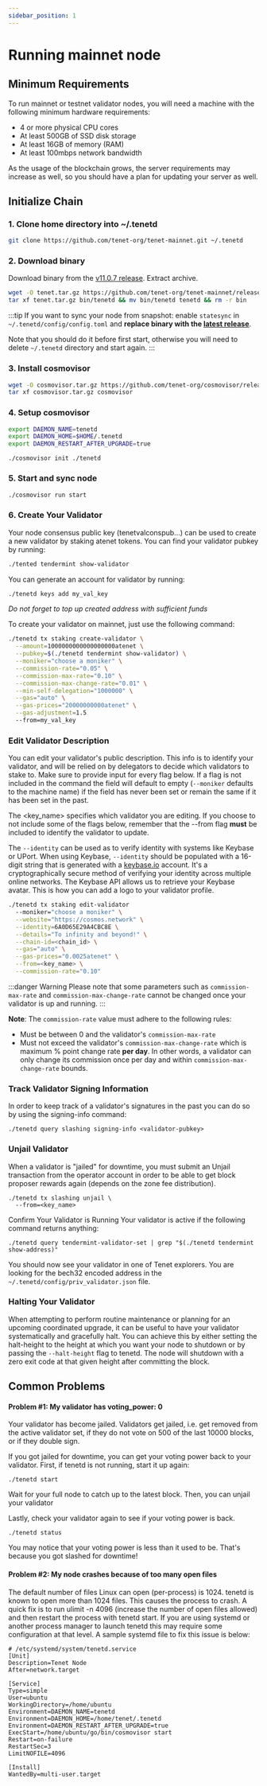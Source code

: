 ```yaml
---
sidebar_position: 1
---
```


# Running mainnet node

## Minimum Requirements
To run mainnet or testnet validator nodes, you will need a machine with the following minimum hardware requirements:

- 4 or more physical CPU cores
- At least 500GB of SSD disk storage
- At least 16GB of memory (RAM)
- At least 100mbps network bandwidth

As the usage of the blockchain grows, the server requirements may increase as well, so you should have a plan for updating your server as well.

## Initialize Chain

### 1. Clone home directory into ~/.tenetd

```bash
git clone https://github.com/tenet-org/tenet-mainnet.git ~/.tenetd
```

### 2. Download binary

Download binary from the [v11.0.7 release](https://github.com/tenet-org/tenet-mainnet/releases/tag/v11.0.7). Extract archive.

```bash
wget -O tenet.tar.gz https://github.com/tenet-org/tenet-mainnet/releases/download/v11.0.7/tenet-mainnet_11.0.7_$(uname -s)_$(arch).tar.gz
tar xf tenet.tar.gz bin/tenetd && mv bin/tenetd tenetd && rm -r bin
```

:::tip
If you want to sync your node from snapshot: enable ```statesync``` in `~/.tenetd/config/config.toml` and **replace binary with the [latest release](https://github.com/tenet-org/tenet-mainnet/releases/latest)**.

Note that you should do it before first start, otherwise you will need to delete `~/.tenetd` directory and start again.
:::

### 3. Install cosmovisor

```bash
wget -O cosmovisor.tar.gz https://github.com/tenet-org/cosmovisor/releases/download/cosmovisor%2Fv1.6.0/cosmovisor-v1.6.0-$(uname -s | tr '[:upper:]' '[:lower:]')_$(arch | tr '[:upper:]' '[:lower:]').tar.gz
tar xf cosmovisor.tar.gz cosmovisor
```

### 4. Setup cosmovisor

```bash
export DAEMON_NAME=tenetd
export DAEMON_HOME=$HOME/.tenetd
export DAEMON_RESTART_AFTER_UPGRADE=true
```

```
./cosmovisor init ./tenetd
```

### 5. Start and sync node

```bash
./cosmovisor run start
```

### 6. Create Your Validator

Your node consensus public key (tenetvalconspub...) can be used to create a new validator by staking atenet tokens. You can find your validator pubkey by running:

```bash
./tented tendermint show-validator
```

You can generate an account for validator by running:

```bash
./tenetd keys add my_val_key
```

*Do not forget to top up created address with sufficient funds*

To create your validator on mainnet, just use the following command:

```bash
./tenetd tx staking create-validator \
  --amount=1000000000000000000atenet \
  --pubkey=$(./tenetd tendermint show-validator) \
  --moniker="choose a moniker" \
  --commission-rate="0.05" \
  --commission-max-rate="0.10" \
  --commission-max-change-rate="0.01" \
  --min-self-delegation="1000000" \
  --gas="auto" \
  --gas-prices="20000000000atenet" \
  --gas-adjustment=1.5
  --from=my_val_key
```

### Edit Validator Description

You can edit your validator's public description. This info is to identify your validator, and will be relied on by delegators to decide which validators to stake to. Make sure to provide input for every flag below. If a flag is not included in the command the field will default to empty (`--moniker` defaults to the machine name) if the field has never been set or remain the same if it has been set in the past.

The <key_name> specifies which validator you are editing. If you choose to not include some of the flags below, remember that the --from flag **must** be included to identify the validator to update.

The `--identity` can be used as to verify identity with systems like Keybase or UPort. When using Keybase, `--identity` should be populated with a 16-digit string that is generated with a [keybase.io](https://keybase.io) account. It's a cryptographically secure method of verifying your identity across multiple online networks. The Keybase API allows us to retrieve your Keybase avatar. This is how you can add a logo to your validator profile.

```bash
./tenetd tx staking edit-validator
  --moniker="choose a moniker" \
  --website="https://cosmos.network" \
  --identity=6A0D65E29A4CBC8E \
  --details="To infinity and beyond!" \
  --chain-id=<chain_id> \
  --gas="auto" \
  --gas-prices="0.0025atenet" \
  --from=<key_name> \
  --commission-rate="0.10"
```

:::danger Warning
Please note that some parameters such as `commission-max-rate` and `commission-max-change-rate` cannot be changed once your validator is up and running.
:::

**Note**: The `commission-rate` value must adhere to the following rules:

- Must be between 0 and the validator's `commission-max-rate`
- Must not exceed the validator's `commission-max-change-rate` which is maximum
  % point change rate **per day**. In other words, a validator can only change
  its commission once per day and within `commission-max-change-rate` bounds.


### Track Validator Signing Information

In order to keep track of a validator's signatures in the past you can do so by using the signing-info command:

```
./tenetd query slashing signing-info <validator-pubkey>
```

### Unjail Validator
When a validator is "jailed" for downtime, you must submit an Unjail transaction from the operator account in order to be able to get block proposer rewards again (depends on the zone fee distribution).

```
./tenetd tx slashing unjail \
  --from=<key_name>
```

Confirm Your Validator is Running
Your validator is active if the following command returns anything:

```
./tenetd query tendermint-validator-set | grep "$(./tenetd tendermint show-address)"
```


You should now see your validator in one of Tenet explorers. You are looking for the bech32 encoded address in the `~/.tenetd/config/priv_validator.json` file.

### Halting Your Validator
When attempting to perform routine maintenance or planning for an upcoming coordinated upgrade, it can be useful to have your validator systematically and gracefully halt. You can achieve this by either setting the halt-height to the height at which you want your node to shutdown or by passing the `--halt-height` flag to tenetd. The node will shutdown with a zero exit code at that given height after committing the block.

## Common Problems
#### Problem #1: My validator has voting_power: 0
Your validator has become jailed. Validators get jailed, i.e. get removed from the active validator set, if they do not vote on 500 of the last 10000 blocks, or if they double sign.

If you got jailed for downtime, you can get your voting power back to your validator. First, if tenetd is not running, start it up again:

`./tenetd start`

Wait for your full node to catch up to the latest block. Then, you can unjail your validator

Lastly, check your validator again to see if your voting power is back.

`./tenetd status`

You may notice that your voting power is less than it used to be. That's because you got slashed for downtime!

#### Problem #2: My node crashes because of too many open files
The default number of files Linux can open (per-process) is 1024. tenetd is known to open more than 1024 files. This causes the process to crash. A quick fix is to run ulimit -n 4096 (increase the number of open files allowed) and then restart the process with tenetd start. If you are using systemd or another process manager to launch tenetd this may require some configuration at that level. A sample systemd file to fix this issue is below:

```
# /etc/systemd/system/tenetd.service
[Unit]
Description=Tenet Node
After=network.target

[Service]
Type=simple
User=ubuntu
WorkingDirectory=/home/ubuntu
Environment=DAEMON_NAME=tenetd
Environment=DAEMON_HOME=/home/tenet/.tenetd
Environment=DAEMON_RESTART_AFTER_UPGRADE=true
ExecStart=/home/ubuntu/go/bin/cosmovisor start
Restart=on-failure
RestartSec=3
LimitNOFILE=4096

[Install]
WantedBy=multi-user.target
```
